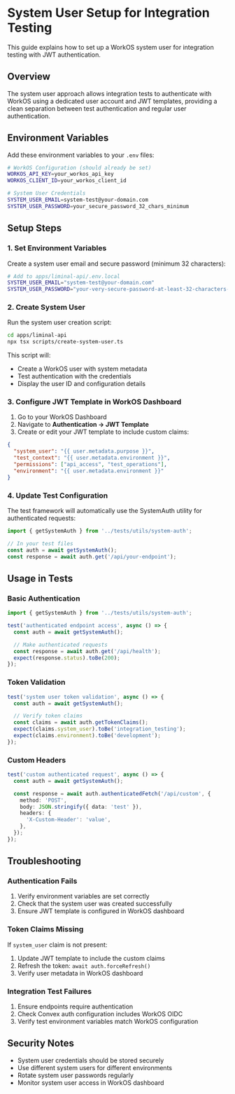 # System User Setup for Integration Testing

This guide explains how to set up a WorkOS system user for integration testing with JWT authentication.

## Overview

The system user approach allows integration tests to authenticate with WorkOS using a dedicated user account and JWT templates, providing a clean separation between test authentication and regular user authentication.

## Environment Variables

Add these environment variables to your `.env` files:

```bash
# WorkOS Configuration (should already be set)
WORKOS_API_KEY=your_workos_api_key
WORKOS_CLIENT_ID=your_workos_client_id

# System User Credentials
SYSTEM_USER_EMAIL=system-test@your-domain.com
SYSTEM_USER_PASSWORD=your_secure_password_32_chars_minimum
```

## Setup Steps

### 1. Set Environment Variables

Create a system user email and secure password (minimum 32 characters):

```bash
# Add to apps/liminal-api/.env.local
SYSTEM_USER_EMAIL="system-test@your-domain.com"
SYSTEM_USER_PASSWORD="your-very-secure-password-at-least-32-characters-long"
```

### 2. Create System User

Run the system user creation script:

```bash
cd apps/liminal-api
npx tsx scripts/create-system-user.ts
```

This script will:

- Create a WorkOS user with system metadata
- Test authentication with the credentials
- Display the user ID and configuration details

### 3. Configure JWT Template in WorkOS Dashboard

1. Go to your WorkOS Dashboard
2. Navigate to **Authentication → JWT Template**
3. Create or edit your JWT template to include custom claims:

```json
{
  "system_user": "{{ user.metadata.purpose }}",
  "test_context": "{{ user.metadata.environment }}",
  "permissions": ["api_access", "test_operations"],
  "environment": "{{ user.metadata.environment }}"
}
```

### 4. Update Test Configuration

The test framework will automatically use the SystemAuth utility for authenticated requests:

```typescript
import { getSystemAuth } from '../tests/utils/system-auth';

// In your test files
const auth = await getSystemAuth();
const response = await auth.get('/api/your-endpoint');
```

## Usage in Tests

### Basic Authentication

```typescript
import { getSystemAuth } from '../tests/utils/system-auth';

test('authenticated endpoint access', async () => {
  const auth = await getSystemAuth();

  // Make authenticated requests
  const response = await auth.get('/api/health');
  expect(response.status).toBe(200);
});
```

### Token Validation

```typescript
test('system user token validation', async () => {
  const auth = await getSystemAuth();

  // Verify token claims
  const claims = await auth.getTokenClaims();
  expect(claims.system_user).toBe('integration_testing');
  expect(claims.environment).toBe('development');
});
```

### Custom Headers

```typescript
test('custom authenticated request', async () => {
  const auth = await getSystemAuth();

  const response = await auth.authenticatedFetch('/api/custom', {
    method: 'POST',
    body: JSON.stringify({ data: 'test' }),
    headers: {
      'X-Custom-Header': 'value',
    },
  });
});
```

## Troubleshooting

### Authentication Fails

1. Verify environment variables are set correctly
2. Check that the system user was created successfully
3. Ensure JWT template is configured in WorkOS dashboard

### Token Claims Missing

If `system_user` claim is not present:

1. Update JWT template to include the custom claims
2. Refresh the token: `await auth.forceRefresh()`
3. Verify user metadata in WorkOS dashboard

### Integration Test Failures

1. Ensure endpoints require authentication
2. Check Convex auth configuration includes WorkOS OIDC
3. Verify test environment variables match WorkOS configuration

## Security Notes

- System user credentials should be stored securely
- Use different system users for different environments
- Rotate system user passwords regularly
- Monitor system user access in WorkOS dashboard
